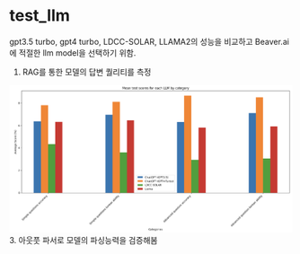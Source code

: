 # test_llm

gpt3.5 turbo, gpt4 turbo, LDCC-SOLAR, LLAMA2의 성능을 비교하고 Beaver.ai에 적절한 llm model을 선택하기 위함.
1. RAG를 통한 모델의 답변 퀄리티를 측정
   
![사진](https://github.com/inha-carbon-neutral-seven/test_llm/blob/main/pics/Mean%20test%20scores%20for%20each%20LLM%20by%20category.png) 
3. 아웃풋 파서로 모델의 파싱능력을 검증해봄


